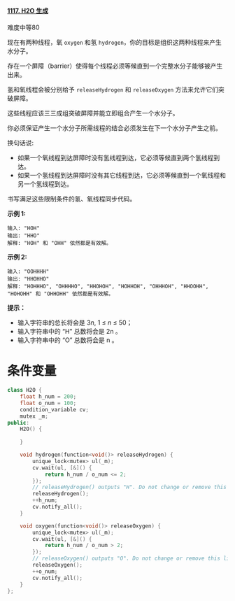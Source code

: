 #### [1117. H2O 生成](https://leetcode-cn.com/problems/building-h2o/)

难度中等80

现在有两种线程，氧 `oxygen` 和氢 `hydrogen`，你的目标是组织这两种线程来产生水分子。

存在一个屏障（barrier）使得每个线程必须等候直到一个完整水分子能够被产生出来。

氢和氧线程会被分别给予 `releaseHydrogen` 和 `releaseOxygen` 方法来允许它们突破屏障。

这些线程应该三三成组突破屏障并能立即组合产生一个水分子。

你必须保证产生一个水分子所需线程的结合必须发生在下一个水分子产生之前。

换句话说:

- 如果一个氧线程到达屏障时没有氢线程到达，它必须等候直到两个氢线程到达。
- 如果一个氢线程到达屏障时没有其它线程到达，它必须等候直到一个氧线程和另一个氢线程到达。

书写满足这些限制条件的氢、氧线程同步代码。

 

**示例 1:**

```
输入: "HOH"
输出: "HHO"
解释: "HOH" 和 "OHH" 依然都是有效解。
```

**示例 2:**

```
输入: "OOHHHH"
输出: "HHOHHO"
解释: "HOHHHO", "OHHHHO", "HHOHOH", "HOHHOH", "OHHHOH", "HHOOHH", "HOHOHH" 和 "OHHOHH" 依然都是有效解。
```

 

**提示：**

- 输入字符串的总长将会是 3*n*, 1 ≤ *n* ≤ 50；
- 输入字符串中的 “H” 总数将会是 2n 。
- 输入字符串中的 “O” 总数将会是 n 。



# 条件变量

```c++
class H2O {
    float h_num = 200;
    float o_num = 100;
    condition_variable cv;
    mutex _m;
public:
    H2O() {
        
    }

    void hydrogen(function<void()> releaseHydrogen) {
        unique_lock<mutex> ul(_m);
        cv.wait(ul, [&]() {
            return h_num / o_num <= 2;
        });
        // releaseHydrogen() outputs "H". Do not change or remove this line.
        releaseHydrogen();
        ++h_num;
        cv.notify_all();
    }

    void oxygen(function<void()> releaseOxygen) {
        unique_lock<mutex> ul(_m);
        cv.wait(ul, [&]() {
            return h_num / o_num > 2;
        });
        // releaseOxygen() outputs "O". Do not change or remove this line.
        releaseOxygen();
        ++o_num;
        cv.notify_all();
    }
};
```

